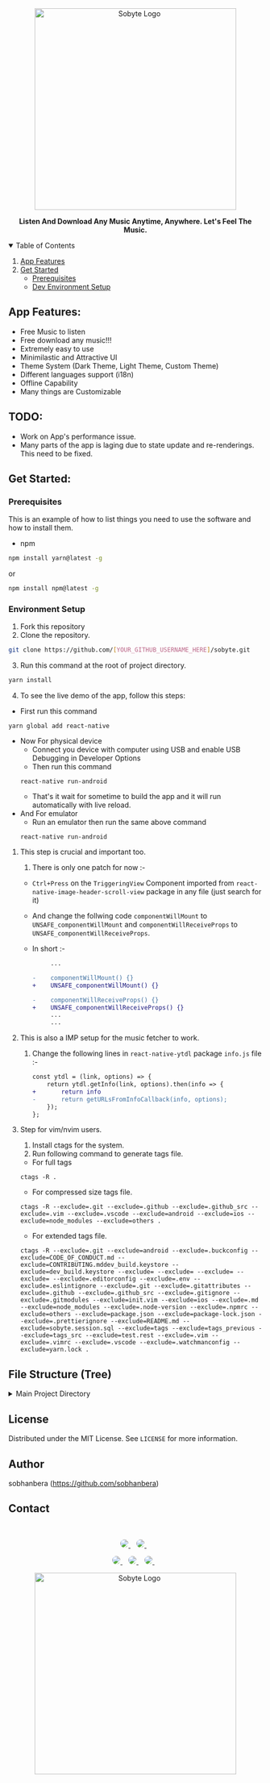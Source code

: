 <div align="center">
  <img alt="Sobyte Logo" src="https://github.com/sobhanbera/sobyte/blob/master/.github_src/logo_name.png" width="400px" />

**Listen And Download Any Music Anytime, Anywhere. Let's Feel The Music.**

</div>

<details open="open">
  <summary>Table of Contents</summary>
  <ol>
    <li>
      <a href="#app-features">App Features</a>
    </li>
    <li>
      <a href="#get-started">Get Started</a>
      <ul>
        <li><a href="#prerequisites">Prerequisites</a></li>
        <li><a href="#environment-setup">Dev Environment Setup</a></li>
      </ul>
    </li>
  </ol>
</details>

## App Features:

-   Free Music to listen
-   Free download any music!!!
-   Extremely easy to use
-   Minimilastic and Attractive UI
-   Theme System (Dark Theme, Light Theme, Custom Theme)
-   Different languages support (i18n)
-   Offline Capability
-   Many things are Customizable

## TODO:

-   Work on App's performance issue.
-   Many parts of the app is laging due to state update and re-renderings. This need to be fixed.

## Get Started:

### Prerequisites

This is an example of how to list things you need to use the software and how to install them.

-   npm

```sh
npm install yarn@latest -g
```

or

```sh
npm install npm@latest -g
```

### Environment Setup

1. Fork this repository
2. Clone the repository.

```sh
git clone https://github.com/[YOUR_GITHUB_USERNAME_HERE]/sobyte.git
```

3. Run this command at the root of project directory.

```sh
yarn install
```

4. To see the live demo of the app, follow this steps:

-   First run this command

```
yarn global add react-native
```

-   Now For physical device
    -   Connect you device with computer using USB and enable USB Debugging in Developer Options
    -   Then run this command
    ```
    react-native run-android
    ```
    -   That's it wait for sometime to build the app and it will run automatically with live reload.
-   And For emulator
    -   Run an emulator then run the same above command
    ```
    react-native run-android
    ```

1. This step is crucial and important too.

    1. There is only one patch for now :-

    - `Ctrl+Press` on the `TriggeringView` Component imported from `react-native-image-header-scroll-view` package in any file (just search for it)

    - And change the follwing code `componentWillMount` to `UNSAFE_componentWillMount` and `componentWillReceiveProps` to `UNSAFE_componentWillReceiveProps`.

    - In short :-

        ```diff
             ...

        -    componentWillMount() {}
        +    UNSAFE_componentWillMount() {}

        -    componentWillReceiveProps() {}
        +    UNSAFE_componentWillReceiveProps() {}
             ...
             ...
        ```

2. This is also a IMP setup for the music fetcher to work.
    1. Change the following lines in `react-native-ytdl` package `info.js` file :-
        ```diff
        const ytdl = (link, options) => {
            return ytdl.getInfo(link, options).then(info => {
        +       return info
        -       return getURLsFromInfoCallback(info, options);
            });
        };
        ```

3. Step for vim/nvim users.
    1. Install ctags for the system.
    2. Run following command to generate tags file.
    - For full tags
    ```
    ctags -R .
    ```
    - For compressed size tags file.
    ```
    ctags -R --exclude=.git --exclude=.github --exclude=.github_src --exclude=.vim --exclude=.vscode --exclude=android --exclude=ios --exclude=node_modules --exclude=others .
    ```

    - For extended tags file.
    ```
    ctags -R --exclude=.git --exclude=android --exclude=.buckconfig --exclude=CODE_OF_CONDUCT.md --exclude=CONTRIBUTING.mddev_build.keystore --exclude=dev_build.keystore --exclude= --exclude= --exclude= --exclude= --exclude=.editorconfig --exclude=.env --exclude=.eslintignore --exclude=.git --exclude=.gitattributes --exclude=.github --exclude=.github_src --exclude=.gitignore --exclude=.gitmodules --exclude=init.vim --exclude=ios --exclude=.md --exclude=node_modules --exclude=.node-version --exclude=.npmrc --exclude=others --exclude=package.json --exclude=package-lock.json --exclude=.prettierignore --exclude=README.md --exclude=sobyte.session.sql --exclude=tags --exclude=tags_previous --exclude=tags_src --exclude=test.rest --exclude=.vim --exclude=.vimrc --exclude=.vscode --exclude=.watchmanconfig --exclude=yarn.lock .
    ```

## File Structure (Tree)

<details>
  <summary>Main Project Directory</summary>

```.text

app
├── MainApp.tsx
├── api
│   ├── MusicFetcher.tsx
│   ├── PlayerControls.tsx
│   ├── index.js
│   ├── parsers.js
│   ├── playerServices.js
│   └── utils.js
├── assets
│   ├── animations
│   │   └── logo_loading.gif
│   ├── fonts
│   │   ├── Elika Gorica.ttf
│   │   ├── Helvetica.ttf
│   │   ├── LucidaGrande.ttf
│   │   ├── Roboto-Bold.ttf
│   │   ├── Roboto-Regular.ttf
│   │   ├── Tahoma Regular font.ttf
│   │   ├── Ubuntu Bold.ttf
│   │   ├── Ubuntu Light.ttf
│   │   ├── Ubuntu.ttf
│   │   └── verdana.ttf
│   └── images
│       ├── icons
│       │   └── setting.png
│       ├── logo_name.png
│       ├── phone_screen.png
│       └── sobyte_logo_white.png
├── components
│   ├── AnimatedGradient
│   │   └── index.js
│   ├── Area
│   │   └── index.tsx
│   ├── AuthButton
│   │   └── index.tsx
│   ├── BottomSheet
│   │   └── index.tsx
│   ├── DoubleTap
│   │   └── index.tsx
│   ├── FullScreenLoading
│   │   └── index.tsx
│   ├── GlobalLoading
│   │   └── index.tsx
│   ├── GradientBackground
│   │   └── index.tsx
│   ├── Header
│   │   └── index.tsx
│   ├── HeaderCollapsible
│   │   └── index.tsx
│   ├── HeaderMain
│   │   └── index.tsx
│   ├── HeaderProfile
│   │   └── index.tsx
│   ├── HeaderSearch
│   │   └── index.tsx
│   ├── HeartBeatView
│   │   └── index.tsx
│   ├── HighPaddingView
│   │   └── index.tsx
│   ├── MusicPlayer
│   │   └── ProgressSlider.tsx
│   ├── Prompt
│   │   └── index.tsx
│   ├── Scaler
│   │   └── index.tsx
│   ├── ScalerAuthButton
│   │   └── index.tsx
│   ├── SobyteAlert
│   │   └── index.tsx
│   ├── SobyteTextInput
│   │   └── index.tsx
│   ├── T_C_PrivacyPolicy
│   │   └── index.tsx
│   └── index.ts
├── constants
│   ├── fakemails.ts
│   └── index.js
├── context
│   ├── Settings.tsx
│   └── index.ts
├── controller
│   ├── AppInside.tsx
│   ├── AppStartingPoint.tsx
│   ├── Authentication.tsx
│   ├── ExploreStack
│   │   └── index.tsx
│   └── ProfileStack
│       └── index.tsx
├── i18n
│   ├── en.json
│   ├── hi.json
│   └── index.js
├── interfaces
│   └── index.ts
├── rules
│   └── index.ts
├── screens
│   ├── Home.tsx
│   ├── authentication
│   │   ├── ForgotPassword.tsx
│   │   ├── Help.tsx
│   │   ├── Intro.tsx
│   │   ├── Login.tsx
│   │   └── Register.tsx
│   └── main
│       ├── Explore
│       │   └── Explore.tsx
│       ├── MusicPlayer.tsx
│       └── Profile
│           ├── Profile.tsx
│           └── Setting.tsx
├── styles
│   └── global.styles.ts
├── themes
│   ├── DarkTheme.ts
│   ├── ThemeProps.ts
│   ├── ThemeProvider.tsx
│   └── Themes.ts
└── utils
    ├── Colors.ts
    ├── Objects.ts
    ├── index.ts
    └── storage.ts

```

</details>

## License

Distributed under the MIT License. See `LICENSE` for more information.

## Author

sobhanbera (https://github.com/sobhanbera)

## Contact

</br>
<p align='center'>
  <a href="https://www.linkedin.com/in/sobhanbera">
    <img style="border-radius:25px" src="https://img.shields.io/badge/linkedin-%230077B5.svg?&style=for-the-badge&logo=linkedin&logoColor=white" />
  </a>&nbsp;&nbsp;
  <a href="https://www.instagram.com/sobhanbera_">
    <img  style="border-radius:25px"src="https://img.shields.io/badge/instagram-%23E4405F.svg?&style=for-the-badge&logo=instagram&logoColor=white" />
  </a>&nbsp;&nbsp;
</p>

<p align='center'>
  <a href="https://www.facebook.com/sobhanberaos">
    <img style="border-radius:25px" src="https://img.shields.io/badge/sobhanbera-%233b5998.svg?&style=for-the-badge&logo=facebook&logoColor=white" />
  </a>&nbsp;&nbsp;
  <a href="https://twitter.com/BeraSobhan">
    <img style="border-radius:25px" src="https://img.shields.io/badge/twitter-%2300acee.svg?&style=for-the-badge&logo=twitter&logoColor=white" />
  </a>&nbsp;&nbsp;
  <a href="mailto:sobhanbera258@gmail.com">
    <img style="border-radius:25px" src="https://img.shields.io/badge/-sobhanbera258-c14438?style=for-the-badge&logo=Gmail&logoColor=white&link=mailto:sobhanbera258@gmail.com" />
  </a>&nbsp;&nbsp;
</p>

<div align="center">
  <img alt="Sobyte Logo" src="https://github.com/sobhanbera/sobyte/blob/master/.github_src/logo_name.png" width="400px" />
</div>

<!-- test commit push since i am getting error while pulling the branch in windows due to internet problems -->
